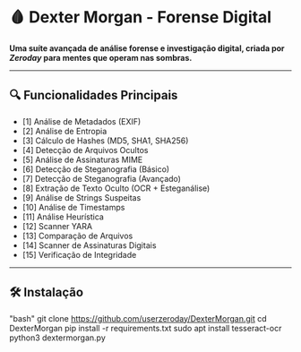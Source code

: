 # 🩸 Dexter Morgan - Forense Digital

**Uma suíte avançada de análise forense e investigação digital, criada por *Zeroday* para mentes que operam nas sombras.**

---

## 🔍 Funcionalidades Principais

- [1] Análise de Metadados (EXIF)
- [2] Análise de Entropia
- [3] Cálculo de Hashes (MD5, SHA1, SHA256)
- [4] Detecção de Arquivos Ocultos
- [5] Análise de Assinaturas MIME
- [6] Detecção de Steganografia (Básico)
- [7] Detecção de Steganografia (Avançado)
- [8] Extração de Texto Oculto (OCR + Esteganálise)
- [9] Análise de Strings Suspeitas
- [10] Análise de Timestamps
- [11] Análise Heurística
- [12] Scanner YARA
- [13] Comparação de Arquivos
- [14] Scanner de Assinaturas Digitais
- [15] Verificação de Integridade

---

## 🛠️ Instalação

"bash" 
git clone https://github.com/userzeroday/DexterMorgan.git
cd DexterMorgan
pip install -r requirements.txt
sudo apt install tesseract-ocr
python3 dextermorgan.py

